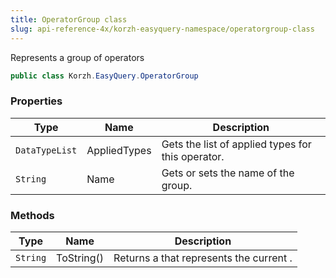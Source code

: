 ```yaml
---
title: OperatorGroup class
slug: api-reference-4x/korzh-easyquery-namespace/operatorgroup-class
---
```


Represents a group of operators
```csharp
public class Korzh.EasyQuery.OperatorGroup

```

### Properties

| Type | Name | Description | 
| --- | --- | --- | 
| `DataTypeList` | AppliedTypes | Gets the list of applied types for this operator. | 
| `String` | Name | Gets or sets the name of the group. | 


### Methods

| Type | Name | Description | 
| --- | --- | --- | 
| `String` | ToString() | Returns a <see cref="T:System.String"></see> that represents the current <see cref="T:System.Object"></see>. |